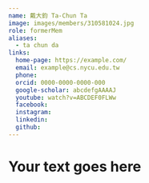 ```yaml
---
name: 戴大鈞 Ta-Chun Ta 
image: images/members/310581024.jpg 
role: formerMem
aliases:
  - ta chun da
links:
  home-page: https://example.com/
  email: example@cs.nycu.edu.tw
  phone: 
  orcid: 0000-0000-0000-000
  google-scholar: abcdefgAAAAJ
  youtube: watch?v=ABCDEF0FLWw
  facebook:
  instagram:
  linkedin:
  github:
---
```

# Your text goes here
